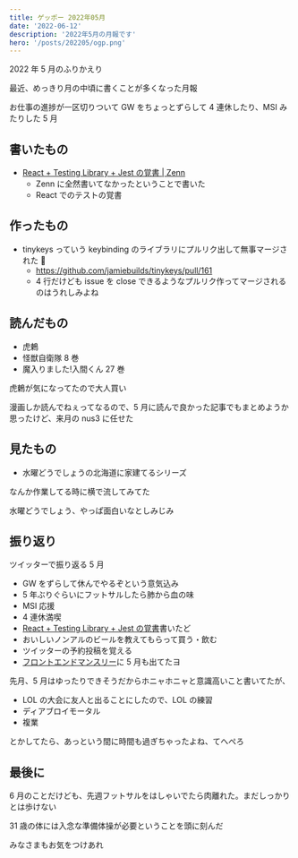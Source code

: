 ```yaml
---
title: ゲッポー 2022年05月
date: '2022-06-12'
description: '2022年5月の月報です'
hero: '/posts/202205/ogp.png'
---
```


2022 年 5 月のふりかえり

最近、めっきり月の中頃に書くことが多くなった月報

お仕事の進捗が一区切りついて GW をちょっとずらして 4 連休したり、MSI みたりした 5 月

## 書いたもの

- [React + Testing Library + Jest の覚書 | Zenn](https://zenn.dev/nus3/articles/jest-react-testing-library)
  - Zenn に全然書いてなかったということで書いた
  - React でのテストの覚書

## 作ったもの

- tinykeys っていう keybinding のライブラリにプルリク出して無事マージされた 🎉
  - https://github.com/jamiebuilds/tinykeys/pull/161
  - 4 行だけども issue を close できるようなプルリク作ってマージされるのはうれしみよね

## 読んだもの

- 虎鶫
- 怪獣自衛隊 8 巻
- 魔入りました!入間くん 27 巻

虎鶫が気になってたので大人買い

漫画しか読んでねぇってなるので、5 月に読んで良かった記事でもまとめようか思ったけど、来月の nus3 に任せた

## 見たもの

- 水曜どうでしょうの北海道に家建てるシリーズ

なんか作業してる時に横で流してみてた

水曜どうでしょう、やっぱ面白いなとしみじみ

## 振り返り

ツイッターで振り返る 5 月

- GW をずらして休んでやるぞという意気込み
- 5 年ぶりぐらいにフットサルしたら肺から血の味
- MSI 応援
- 4 連休満喫
- [React + Testing Library + Jest の覚書](https://zenn.dev/nus3/articles/jest-react-testing-library)書いたど
- おいしいノンアルのビールを教えてもらって買う・飲む
- ツイッターの予約投稿を覚える
- [フロントエンドマンスリー](https://cybozu.connpass.com/event/248124/)に 5 月も出てたヨ

先月、5 月はゆったりできそうだからホニャホニャと意識高いこと書いてたが、

- LOL の大会に友人と出ることにしたので、LOL の練習
- ディアブロイモータル
- 複業

とかしてたら、あっという間に時間も過ぎちゃったよね、てへぺろ

## 最後に

6 月のことだけども、先週フットサルをはしゃいでたら肉離れた。まだしっかりとは歩けない

31 歳の体には入念な準備体操が必要ということを頭に刻んだ

みなさまもお気をつけあれ
